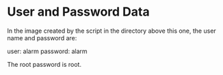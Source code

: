 
# User and Password Data

In the image created by the script in the directory above this one,
the user name and password are:

user:      alarm
password:  alarm

The root password is root.
